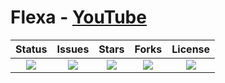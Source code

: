 # Flexa - [YouTube](https://www.youtube.com/watch?v=JZBfGvwnZAI)
Status | Issues | Stars | Forks | License
:---: | :--: | :---: | :---: | :---:
![](https://img.shields.io/static/v1?label=build&message=unfinished&color=red) | ![](https://img.shields.io/github/issues/hXR16F/Flexa) |  ![](https://img.shields.io/github/stars/hXR16F/Flexa) | ![](https://img.shields.io/github/forks/hXR16F/Flexa) | ![](https://img.shields.io/github/license/hXR16F/Flexa) 
